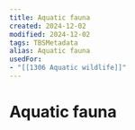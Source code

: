 ```yaml
---
title: Aquatic fauna
created: 2024-12-02
modified: 2024-12-02
tags: TBSMetadata
alias: Aquatic fauna
usedFor:
- "[[1306 Aquatic wildlife]]"
---
```

# Aquatic fauna
